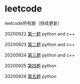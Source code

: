 # leetcode
leetcode所有题（持续更新）

20200922 [第一题](https://github.com/Longxiaoze/leetcode/tree/master/0001) python and c++

20200923 [第二题](https://github.com/Longxiaoze/leetcode/tree/master/0002) python and c++

20200924 [第三题](https://github.com/Longxiaoze/leetcode/tree/master/0003) python and c++

20200925 [第四题](https://github.com/Longxiaoze/leetcode/tree/master/0004) python

20200926 [第五题](https://github.com/Longxiaoze/leetcode/tree/master/0005) python
